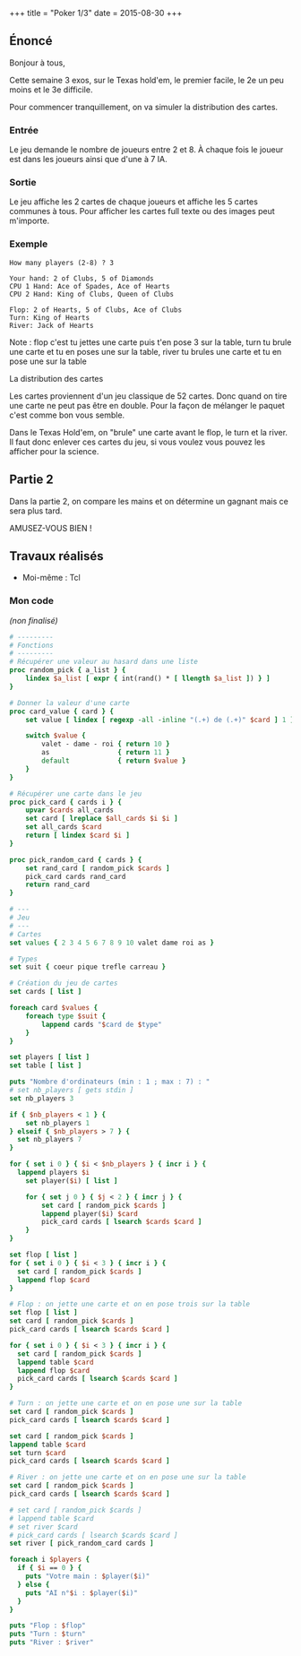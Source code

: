 +++
title = "Poker 1/3"
date = 2015-08-30
+++

## Énoncé

Bonjour à tous,

Cette semaine 3 exos, sur le Texas hold'em, le premier facile, le 2e un peu
moins et le 3e difficile.

Pour commencer tranquillement, on va simuler la distribution des cartes.

### Entrée

Le jeu demande le nombre de joueurs entre 2 et 8. À chaque fois le joueur est
dans les joueurs ainsi que d'une à 7 IA.

### Sortie

Le jeu affiche les 2 cartes de chaque joueurs et affiche les 5 cartes communes
à tous. Pour afficher les cartes full texte ou des images peut m'importe.

### Exemple

```text
How many players (2-8) ? 3

Your hand: 2 of Clubs, 5 of Diamonds
CPU 1 Hand: Ace of Spades, Ace of Hearts
CPU 2 Hand: King of Clubs, Queen of Clubs

Flop: 2 of Hearts, 5 of Clubs, Ace of Clubs
Turn: King of Hearts
River: Jack of Hearts
```

Note : flop c'est tu jettes une carte puis t'en pose 3 sur la table, turn tu
brule une carte et tu en poses une sur la table, river tu brules une carte et
tu en pose une sur la table

La distribution des cartes

Les cartes proviennent d'un jeu classique de 52 cartes. Donc quand on tire une
carte ne peut pas être en double. Pour la façon de mélanger le paquet c'est
comme bon vous semble.

Dans le Texas Hold'em, on "brule" une carte avant le flop, le turn et la river.
Il faut donc enlever ces cartes du jeu, si vous voulez vous pouvez les afficher
pour la science.

## Partie 2

Dans la partie 2, on compare les mains et on détermine un gagnant mais ce sera
plus tard.

AMUSEZ-VOUS BIEN !

## Travaux réalisés

- Moi-même : Tcl

### Mon code

*(non finalisé)*

```tcl
# ---------
# Fonctions
# ---------
# Récupérer une valeur au hasard dans une liste
proc random_pick { a_list } {
	lindex $a_list [ expr { int(rand() * [ llength $a_list ]) } ]
}

# Donner la valeur d'une carte
proc card_value { card } {
	set value [ lindex [ regexp -all -inline "(.+) de (.+)" $card ] 1 ]

	switch $value {
		valet - dame - roi { return 10 }
		as                 { return 11 }
		default            { return $value }
	}
}

# Récupérer une carte dans le jeu
proc pick_card { cards i } {
	upvar $cards all_cards
	set card [ lreplace $all_cards $i $i ]
	set all_cards $card
	return [ lindex $card $i ]
}

proc pick_random_card { cards } {
	set rand_card [ random_pick $cards ]
	pick_card cards rand_card
	return rand_card
}

# ---
# Jeu
# ---
# Cartes
set values { 2 3 4 5 6 7 8 9 10 valet dame roi as }

# Types
set suit { coeur pique trefle carreau }

# Création du jeu de cartes
set cards [ list ]

foreach card $values {
	foreach type $suit {
		lappend cards "$card de $type"
	}
}

set players [ list ]
set table [ list ]

puts "Nombre d'ordinateurs (min : 1 ; max : 7) : "
# set nb_players [ gets stdin ]
set nb_players 3

if { $nb_players < 1 } {
	set nb_players 1
} elseif { $nb_players > 7 } {
  set nb_players 7
}

for { set i 0 } { $i < $nb_players } { incr i } {
  lappend players $i
	set player($i) [ list ]

	for { set j 0 } { $j < 2 } { incr j } {
		set card [ random_pick $cards ]
		lappend player($i) $card
		pick_card cards [ lsearch $cards $card ]
	}
}

set flop [ list ]
for { set i 0 } { $i < 3 } { incr i } {
  set card [ random_pick $cards ]
  lappend flop $card
}

# Flop : on jette une carte et on en pose trois sur la table
set flop [ list ]
set card [ random_pick $cards ]
pick_card cards [ lsearch $cards $card ]

for { set i 0 } { $i < 3 } { incr i } {
  set card [ random_pick $cards ]
  lappend table $card
  lappend flop $card
  pick_card cards [ lsearch $cards $card ]
}

# Turn : on jette une carte et on en pose une sur la table
set card [ random_pick $cards ]
pick_card cards [ lsearch $cards $card ]

set card [ random_pick $cards ]
lappend table $card
set turn $card
pick_card cards [ lsearch $cards $card ]

# River : on jette une carte et on en pose une sur la table
set card [ random_pick $cards ]
pick_card cards [ lsearch $cards $card ]

# set card [ random_pick $cards ]
# lappend table $card
# set river $card
# pick_card cards [ lsearch $cards $card ]
set river [ pick_random_card cards ]

foreach i $players {
  if { $i == 0 } {
    puts "Votre main : $player($i)"
  } else {
    puts "AI n°$i : $player($i)"
  }
}

puts "Flop : $flop"
puts "Turn : $turn"
puts "River : $river"
```
